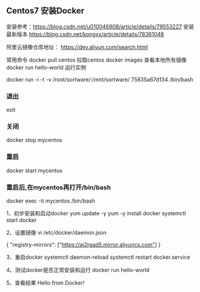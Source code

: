 ## Centos7 安装Docker

安装参考：https://blog.csdn.net/u010046908/article/details/79553227
安装最新版本 https://blog.csdn.net/kongxx/article/details/78361048


阿里云镜像仓库地址： https://dev.aliyun.com/search.html

常用命令
docker pull centos  拉取centos
docker images 查看本地所有镜像
docker run hello-world 运行实例

docker run -i -t -v /root/sortware/:/mnt/sortware/ 75835a67d134 /bin/bash

### 退出
exit
### 关闭
docker stop mycentos

### 重启
docker start mycentos

### 重启后,在mycentos再打开/bin/bash
docker exec -ti mycentos /bin/bash

1、初步安装和启动docker
yum update -y
yum -y install docker
systemctl start docker


2、设置镜像
vi /etc/docker/daemon.json

{
  "registry-mirrors": ["https://aj2rgad5.mirror.aliyuncs.com"]
}

3、重启docker
systemctl daemon-reload
systemctl restart docker.service



4、测试docker是否正常安装和运行
docker run hello-world

5、查看结果
Hello from Docker!